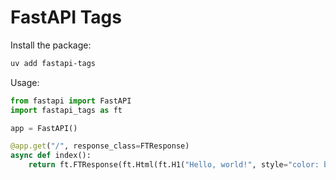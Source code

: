 # FastAPI Tags

Install the package:

```bash
uv add fastapi-tags
```

Usage:

```python
from fastapi import FastAPI
import fastapi_tags as ft

app = FastAPI()

@app.get("/", response_class=FTResponse)
async def index():
    return ft.FTResponse(ft.Html(ft.H1("Hello, world!", style="color: blue;")))
```